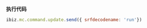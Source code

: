 <p class="panel-title"><b>执行代码</b></p>

```javascript
ibiz.mc.command.update.send({ srfdecodename: 'run'})
```
